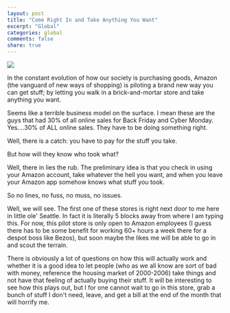 ```yaml
---
layout: post
title: "Come Right In and Take Anything You Want"
excerpt: "Global"
categories: global
comments: false
share: true
---
```


![](http://www.gannett-cdn.com/-mm-/c5a4751ad4a88516f380cf60bccf21bd35016686/c=262-0-1325-799&r=x404&c=534x401/local/-/media/2016/12/05/USATODAY/USATODAY/636165322272478472-Screen-Shot-2016-12-05-at-7.55.11-AM.jpg)


In the constant evolution of how our society is purchasing goods, Amazon (the vanguard of new ways of shopping) is piloting a brand new way you can get stuff; by letting you walk in a brick-and-mortar store and take anything you want.




Seems like a terrible business model on the surface. I mean these are the guys that had 30% of all online sales for Back Friday and Cyber Monday. Yes....30% of ALL online sales. They have to be doing something right.


Well, there is a catch: you have to pay for the stuff you take.

But how will they know who took what?


Well, there in lies the rub. The preliminary idea is that you check in using your Amazon account, take whatever the hell you want, and when you leave your Amazon app somehow knows what stuff you took.


So no lines, no fuss, no muss, no issues.


Well, we will see. The first one of these stores is right next door to me here in little ole' Seattle. In fact it is literally 5 blocks away from where I am typing this. For now, this pilot store is only open to Amazon employees (I guess there has to be some benefit for working 60+ hours a week there for a despot boss like Bezos), but soon maybe the likes me will be able to go in and scout the terrain.


There is obviously a lot of questions on how this will actually work and whether it is a good idea to let people (who as we all know are sort of bad with money, reference the housing market of 2000-2006) take things and not have that feeling of actually buying their stuff. It will be interesting to see how this plays out, but I for one cannot wait to go in this store, grab a bunch of stuff I don't need, leave, and get a bill at the end of the month that will horrify me. 




